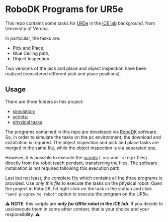 # RoboDK Programs for UR5e

This repo contains some tasks for [UR5e](https://www.universal-robots.com/products/ur5-robot/) in the [ICE lab](https://www.icelab.di.univr.it/) background, from University of Verona. 

In particular, the tasks are: 
- Pick and Place;
- Glue Ceiling path;
- Object Inspection.

Two versions of the pick and place and object inspection have been realized (considered different pick and place positions). 

## Usage

There are three folders in this project: 
- [simulation](/simulation);
- [scripts](/scripts);
- [physical tasks](/physical_tasks).

The programs contained in this repo are developed via [RoboDK](https://robodk.com) software. So, in order to simulate the tasks on the pc environment, the download and installation is required. The object inspection and pick and place tasks are merged in the same [file](simulation/pick_&_place.rdk), while the object inspection is o a separated [one](/simulation/glue_ceiling.rdk). 

However, it is possible to execute the [scripts](/scripts) (`.urp` and `.script` files) directly from the robot teach pendant, transferring the files. The software installation is not required following this execution path. 

Last but not least, the complete [file](/physical_tasks/elaborato.rdk) which contains all the three programs is provided. Use _only this file_ to execute the tasks on the physical robot. Open the project in RoboDK, hit right click on the task in the station and click `"Send program to robot"` option to execute the program on the UR5e. 

:warning: __NOTE__: this scripts are ***only for UR5e robot in the ICE lab***. If you decide to use/execute them in some other context, that is your choice and your responsibility. :warning:

